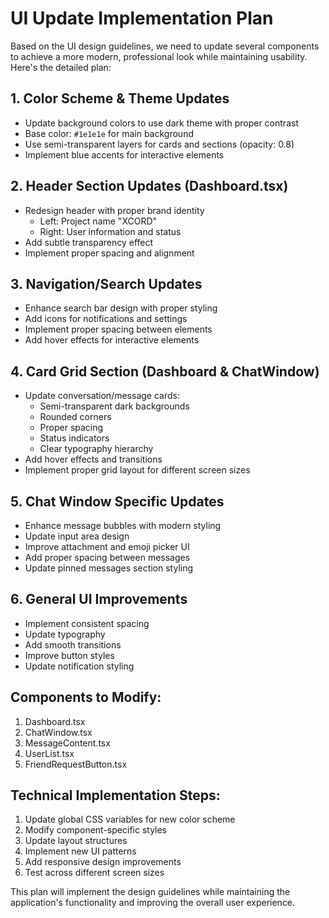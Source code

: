 # UI Update Implementation Plan

Based on the UI design guidelines, we need to update several components to achieve a more modern, professional look while maintaining usability. Here's the detailed plan:

## 1. Color Scheme & Theme Updates
- Update background colors to use dark theme with proper contrast
- Base color: `#1e1e1e` for main background
- Use semi-transparent layers for cards and sections (opacity: 0.8)
- Implement blue accents for interactive elements

## 2. Header Section Updates (Dashboard.tsx)
- Redesign header with proper brand identity
  - Left: Project name "XCORD"
  - Right: User information and status
- Add subtle transparency effect
- Implement proper spacing and alignment

## 3. Navigation/Search Updates
- Enhance search bar design with proper styling
- Add icons for notifications and settings
- Implement proper spacing between elements
- Add hover effects for interactive elements

## 4. Card Grid Section (Dashboard & ChatWindow)
- Update conversation/message cards:
  - Semi-transparent dark backgrounds
  - Rounded corners
  - Proper spacing
  - Status indicators
  - Clear typography hierarchy
- Add hover effects and transitions
- Implement proper grid layout for different screen sizes

## 5. Chat Window Specific Updates
- Enhance message bubbles with modern styling
- Update input area design
- Improve attachment and emoji picker UI
- Add proper spacing between messages
- Update pinned messages section styling

## 6. General UI Improvements
- Implement consistent spacing
- Update typography
- Add smooth transitions
- Improve button styles
- Update notification styling

## Components to Modify:
1. Dashboard.tsx
2. ChatWindow.tsx
3. MessageContent.tsx
4. UserList.tsx
5. FriendRequestButton.tsx

## Technical Implementation Steps:
1. Update global CSS variables for new color scheme
2. Modify component-specific styles
3. Update layout structures
4. Implement new UI patterns
5. Add responsive design improvements
6. Test across different screen sizes

This plan will implement the design guidelines while maintaining the application's functionality and improving the overall user experience.
